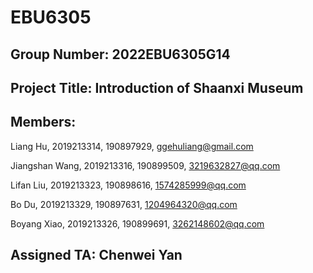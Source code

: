 # EBU6305

## Group Number: 2022EBU6305G14

## Project Title: Introduction of Shaanxi Museum

## Members:

Liang Hu,       2019213314, 190897929, ggehuliang@gmail.com

Jiangshan Wang, 2019213316, 190899509, 3219632827@qq.com

Lifan Liu,      2019213323, 190898616, 1574285999@qq.com

Bo Du,          2019213329, 190897631, 1204964320@qq.com

Boyang Xiao,    2019213326, 190899691, 3262148602@qq.com


  ## Assigned TA: Chenwei Yan
